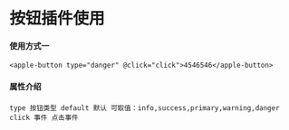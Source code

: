# 按钮插件使用

#### 使用方式一
```
<apple-button type="danger" @click="click">4546546</apple-button>
```

#### 属性介绍
```
type 按钮类型 default 默认 可取值：info,success,primary,warning,danger
click 事件 点击事件
```